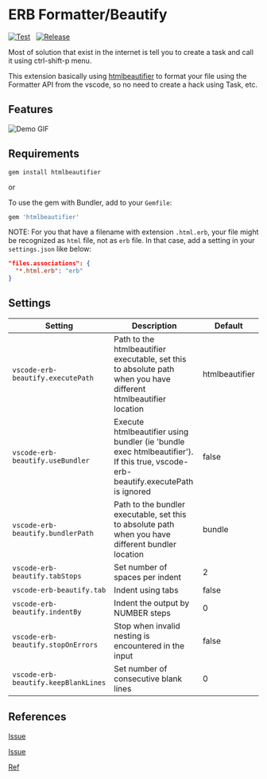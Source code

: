 # ERB Formatter/Beautify

[![Test](https://github.com/aliariff/vscode-erb-beautify/actions/workflows/test.yaml/badge.svg)](https://github.com/aliariff/vscode-erb-beautify/actions/workflows/test.yaml)
&nbsp;
[![Release](https://github.com/aliariff/vscode-erb-beautify/actions/workflows/release.yaml/badge.svg)](https://github.com/aliariff/vscode-erb-beautify/actions/workflows/release.yaml)

Most of solution that exist in the internet is tell you to create a task and call it using ctrl-shift-p menu.

This extension basically using [htmlbeautifier](https://github.com/threedaymonk/htmlbeautifier) to format your file using the Formatter API from the vscode, so no need to create a hack using Task, etc.

## Features

![Demo GIF](https://drive.google.com/uc?export=view&id=1yzSYa9cau6sppFXSjWz66tJvZLAHDYCF)

## Requirements

```
gem install htmlbeautifier
```

or

To use the gem with Bundler, add to your `Gemfile`:

```ruby
gem 'htmlbeautifier'
```

NOTE: For you that have a filename with extension `.html.erb`, your file might be recognized as `html` file, not as `erb` file. In that case, add a setting in your `settings.json` like below:

```json
"files.associations": {
  "*.html.erb": "erb"
}
```

## Settings

| Setting                              | Description                                                                                                                      | Default        |
| ------------------------------------ | -------------------------------------------------------------------------------------------------------------------------------- | -------------- |
| `vscode-erb-beautify.executePath`    | Path to the htmlbeautifier executable, set this to absolute path when you have different htmlbeautifier location                 | htmlbeautifier |
| `vscode-erb-beautify.useBundler`     | Execute htmlbeautifier using bundler (ie 'bundle exec htmlbeautifier'). If this true, vscode-erb-beautify.executePath is ignored | false          |
| `vscode-erb-beautify.bundlerPath`    | Path to the bundler executable, set this to absolute path when you have different bundler location                               | bundle         |
| `vscode-erb-beautify.tabStops`       | Set number of spaces per indent                                                                                                  | 2              |
| `vscode-erb-beautify.tab`            | Indent using tabs                                                                                                                | false          |
| `vscode-erb-beautify.indentBy`       | Indent the output by NUMBER steps                                                                                                | 0              |
| `vscode-erb-beautify.stopOnErrors`   | Stop when invalid nesting is encountered in the input                                                                            | false          |
| `vscode-erb-beautify.keepBlankLines` | Set number of consecutive blank lines                                                                                            | 0              |

## References

[Issue](https://github.com/threedaymonk/htmlbeautifier/issues/49)

[Issue](https://github.com/rubyide/vscode-ruby/issues/56)

[Ref](https://medium.com/@costa.alexoglou/enable-formatting-with-erb-files-in-vscode-d4b4ff537017)
